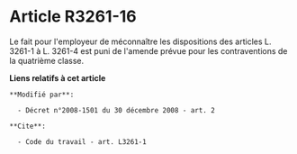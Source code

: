 # Article R3261-16

Le fait pour l'employeur de méconnaître les dispositions des articles L. 3261-1 à L. 3261-4 est puni de l'amende prévue pour
les contraventions de la quatrième classe.

**Liens relatifs à cet article**

	**Modifié par**:

	  - Décret n°2008-1501 du 30 décembre 2008 - art. 2

	**Cite**:

	  - Code du travail - art. L3261-1

